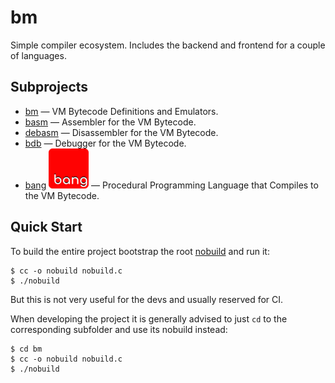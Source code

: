# bm

Simple compiler ecosystem. Includes the backend and frontend for a couple of languages.

## Subprojects

- [bm](./bm) — VM Bytecode Definitions and Emulators.
- [basm](./basm) — Assembler for the VM Bytecode.
- [debasm](./debasm) — Disassembler for the VM Bytecode.
- [bdb](./bdb) — Debugger for the VM Bytecode.
- [bang](./bang) ![logo](./bang/logo/logo-64.png) — Procedural Programming Language that Compiles to the VM Bytecode.

## Quick Start

To build the entire project bootstrap the root [nobuild](https://github.com/tsoding/nobuild) and run it:

```console
$ cc -o nobuild nobuild.c
$ ./nobuild
```

But this is not very useful for the devs and usually reserved for CI.

When developing the project it is generally advised to just `cd` to the corresponding subfolder and use its nobuild instead:

```console
$ cd bm
$ cc -o nobuild nobuild.c
$ ./nobuild
```
